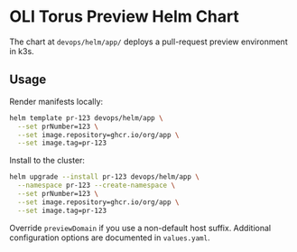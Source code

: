 # OLI Torus Preview Helm Chart

The chart at `devops/helm/app/` deploys a pull-request preview environment in k3s.

## Usage

Render manifests locally:

```bash
helm template pr-123 devops/helm/app \
  --set prNumber=123 \
  --set image.repository=ghcr.io/org/app \
  --set image.tag=pr-123
```

Install to the cluster:

```bash
helm upgrade --install pr-123 devops/helm/app \
  --namespace pr-123 --create-namespace \
  --set prNumber=123 \
  --set image.repository=ghcr.io/org/app \
  --set image.tag=pr-123
```

Override `previewDomain` if you use a non-default host suffix. Additional configuration options are documented in `values.yaml`.
